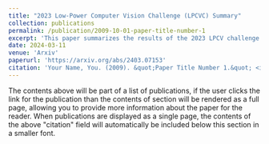 ```yaml
---
title: "2023 Low-Power Computer Vision Challenge (LPCVC) Summary"
collection: publications
permalink: /publication/2009-10-01-paper-title-number-1
excerpt: 'This paper summarizes the results of the 2023 LPCV challenge which my team hosted. Within contains a detailed explanation on the competition and an anaylsis of the winning solutions.'
date: 2024-03-11
venue: 'Arxiv'
paperurl: 'https://arxiv.org/abs/2403.07153'
citation: 'Your Name, You. (2009). &quot;Paper Title Number 1.&quot; <i>Journal 1</i>. 1(1).'
---
```


The contents above will be part of a list of publications, if the user clicks the link for the publication than the contents of section will be rendered as a full page, allowing you to provide more information about the paper for the reader. When publications are displayed as a single page, the contents of the above "citation" field will automatically be included below this section in a smaller font.
